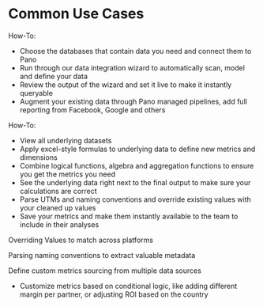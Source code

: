 # Common Use Cases



How-To:

* Choose the databases that contain data you need and connect them to Pano
* Run through our data integration wizard to automatically scan, model and define your data
* Review the output of the wizard and set it live to make it instantly queryable
* Augment your existing data through Pano managed pipelines, add full reporting from Facebook, Google and others



How-To:

* View all underlying datasets
* Apply excel-style formulas to underlying data to define new metrics and dimensions
* Combine logical functions, algebra and aggregation functions to ensure you get the metrics you need
* See the underlying data right next to the final output to make sure your calculations are correct
* Parse UTMs and naming conventions and override existing values with your cleaned up values
* Save your metrics and make them instantly available to the team to include in their analyses

Overriding Values to match across platforms

Parsing naming conventions to extract valuable metadata

Define custom metrics sourcing from multiple data sources

* Customize metrics based on conditional logic, like adding different margin per partner, or adjusting ROI based on the country



